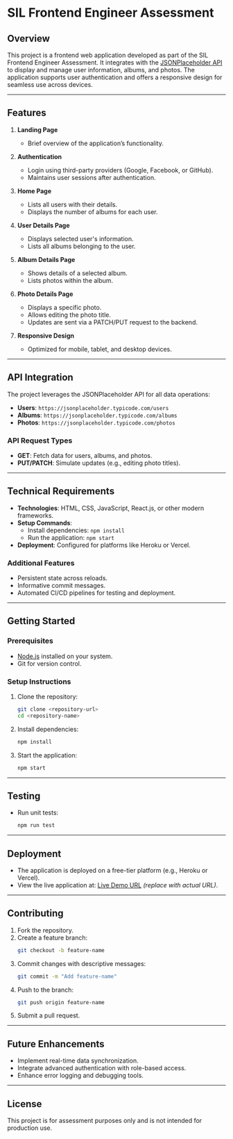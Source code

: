 
# SIL Frontend Engineer Assessment

## Overview
This project is a frontend web application developed as part of the SIL Frontend Engineer Assessment. It integrates with the [JSONPlaceholder API](https://jsonplaceholder.typicode.com/) to display and manage user information, albums, and photos. The application supports user authentication and offers a responsive design for seamless use across devices.

---

## Features
1. **Landing Page**
   - Brief overview of the application’s functionality.

2. **Authentication**
   - Login using third-party providers (Google, Facebook, or GitHub).
   - Maintains user sessions after authentication.

3. **Home Page**
   - Lists all users with their details.
   - Displays the number of albums for each user.

4. **User Details Page**
   - Displays selected user's information.
   - Lists all albums belonging to the user.

5. **Album Details Page**
   - Shows details of a selected album.
   - Lists photos within the album.

6. **Photo Details Page**
   - Displays a specific photo.
   - Allows editing the photo title.
   - Updates are sent via a PATCH/PUT request to the backend.

7. **Responsive Design**
   - Optimized for mobile, tablet, and desktop devices.

---

## API Integration
The project leverages the JSONPlaceholder API for all data operations:

- **Users**: `https://jsonplaceholder.typicode.com/users`
- **Albums**: `https://jsonplaceholder.typicode.com/albums`
- **Photos**: `https://jsonplaceholder.typicode.com/photos`

### API Request Types
- **GET**: Fetch data for users, albums, and photos.
- **PUT/PATCH**: Simulate updates (e.g., editing photo titles).

---

## Technical Requirements
- **Technologies**: HTML, CSS, JavaScript, React.js, or other modern frameworks.
- **Setup Commands**:
  - Install dependencies: `npm install`
  - Run the application: `npm start`
- **Deployment**: Configured for platforms like Heroku or Vercel.

### Additional Features
- Persistent state across reloads.
- Informative commit messages.
- Automated CI/CD pipelines for testing and deployment.

---

## Getting Started
### Prerequisites
- [Node.js](https://nodejs.org/) installed on your system.
- Git for version control.

### Setup Instructions
1. Clone the repository:  
   ```bash
   git clone <repository-url>
   cd <repository-name>
   ```
2. Install dependencies:  
   ```bash
   npm install
   ```
3. Start the application:  
   ```bash
   npm start
   ```

---

## Testing
- Run unit tests:  
  ```bash
  npm run test
  ```

---

## Deployment
- The application is deployed on a free-tier platform (e.g., Heroku or Vercel).  
- View the live application at: [Live Demo URL](#) *(replace with actual URL)*.

---

## Contributing
1. Fork the repository.
2. Create a feature branch:  
   ```bash
   git checkout -b feature-name
   ```
3. Commit changes with descriptive messages:  
   ```bash
   git commit -m "Add feature-name"
   ```
4. Push to the branch:  
   ```bash
   git push origin feature-name
   ```
5. Submit a pull request.

---

## Future Enhancements
- Implement real-time data synchronization.
- Integrate advanced authentication with role-based access.
- Enhance error logging and debugging tools.

---

## License
This project is for assessment purposes only and is not intended for production use.
